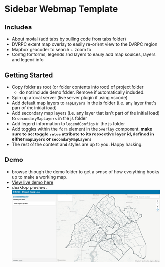 # Sidebar Webmap Template

## Includes
- About modal (add tabs by pulling code from tabs folder)
- DVRPC extent map overlay to easily re-orient view to the DVRPC region
- Mapbox geocoder to search + zoom to
- Config for forms, legends and layers to easily add map sources, layers and legend info

## Getting Started
- Copy folder as root (or folder contents into root) of project folder
    - do not include demo folder. Remove if automatically included. 
- Spin up a local server (live server plugin if using vscode)
- Add default map layers to `mapLayers` in the js folder (i.e. any layer that's part of the initial load)
- Add secondary map layers (i.e. any layer that isn't part of the initial load) to `secondaryMapLayers` in the js folder
- Add legend information to `legendConfigs` in the js folder
- Add toggles within the `form` element in the `overlay` component.<strong> make sure to set toggle `value` attribute to its respective layer id, defined in either `mapLayers` or `secondaryMapLayers`</strong>
- The rest of the content and styles are up to you. Happy hacking. 

## Demo
- browse through the demo folder to get a sense of how everything hooks up to make a working map.
- [View live demo here]()
- desktop preview:
![desktop screenshot](./desktop.png)